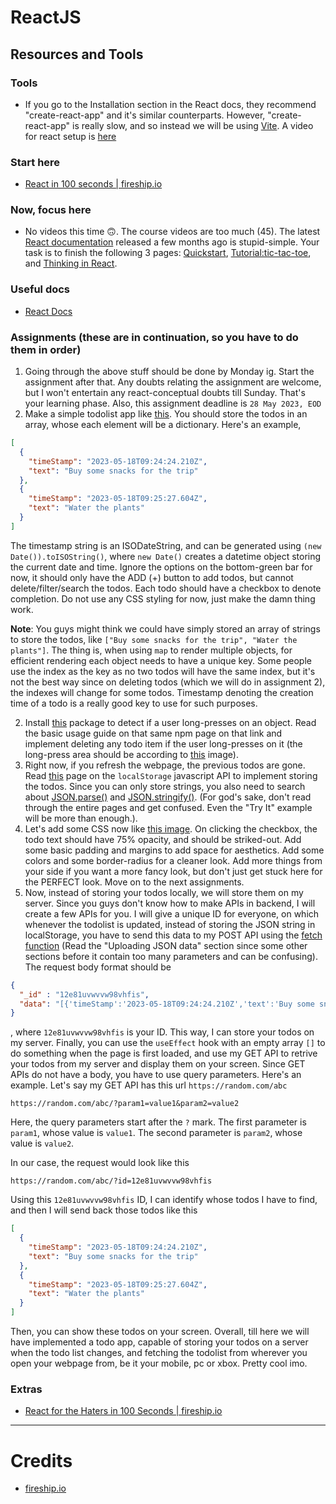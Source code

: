 # ReactJS
## Resources and Tools

### Tools
- If you go to the Installation section in the React docs, they recommend "create-react-app" and it's similar counterparts. However, "create-react-app" is really slow, and so instead we will be using [Vite](https://vitejs.dev/). A video for react setup is [here](https://drive.google.com/file/d/17NpLyWpeW58vijDKlsW4ZlQxFg3vpNFP/view?usp=share_link)

### Start here
- [React in 100 seconds | fireship.io](https://www.youtube.com/watch?v=Tn6-PIqc4UM)

### Now, focus here
- No videos this time 🙃. The course videos are too much (45). The latest [React documentation](https://react.dev) released a few months ago is stupid-simple. Your task is to finish the following 3 pages: [Quickstart](https://react.dev/learn), [Tutorial:tic-tac-toe](https://react.dev/learn/tutorial-tic-tac-toe), and [Thinking in React](https://react.dev/learn/thinking-in-react).

### Useful docs
- [React Docs](https://react.dev)

### Assignments (these are in continuation, so you have to do them in order)
1. Going through the above stuff should be done by Monday ig. Start the assignment after that. Any doubts relating the assignment are welcome, but I won't entertain any react-conceptual doubts till Sunday. That's your learning phase. Also, this assignment deadline is `28 May 2023, EOD`
2. Make a simple todolist app like [this](https://imgur.com/uJncfLu). You should store the todos in an array, whose each element will be a dictionary. Here's an example, 
```json
[
  {
    "timeStamp": "2023-05-18T09:24:24.210Z",
    "text": "Buy some snacks for the trip"
  },
  {
    "timeStamp": "2023-05-18T09:25:27.604Z",
    "text": "Water the plants"
  }
]
```
The timestamp string is an ISODateString, and can be generated using `(new Date()).toISOString()`, where `new Date()` creates a datetime object storing the current date and time. Ignore the options on the bottom-green bar for now, it should only have the ADD (+) button to add todos, but cannot delete/filter/search the todos. Each todo should have a checkbox to denote completion. Do not use any CSS styling for now, just make the damn thing work.

**Note**: You guys might think we could have simply stored an array of strings to store the todos, like `["Buy some snacks for the trip", "Water the plants"]`. The thing is, when using `map` to render multiple objects, for efficient rendering each object needs to have a unique key. Some people use the index as the key as no two todos will have the same index, but it's not the best way since on deleting todos (which we will do in assignment 2), the indexes will change for some todos. Timestamp denoting the creation time of a todo is a really good key to use for such purposes.

2. Install [this](https://www.npmjs.com/package/use-long-press) package to detect if a user long-presses on an object. Read the basic usage guide on that same npm page on that link and implement deleting any todo item if the user long-presses on it (the long-press area should be according to [this](https://imgur.com/qEA42jM) image).
3. Right now, if you refresh the webpage, the previous todos are gone. Read [this](https://developer.mozilla.org/en-US/docs/Web/API/Window/localStorage) page on the `localStorage` javascript API to implement storing the todos. Since you can only store strings, you also need to search about [JSON.parse()](https://developer.mozilla.org/en-US/docs/Web/JavaScript/Reference/Global_Objects/JSON/parse) and [JSON.stringify()](https://developer.mozilla.org/en-US/docs/Web/JavaScript/Reference/Global_Objects/JSON/stringify). (For god's sake, don't read through the entire pages and get confused. Even the "Try It" example will be more than enough.).
4. Let's add some CSS now like [this image](https://imgur.com/uJncfLu). On clicking the checkbox, the todo text should have 75% opacity, and should be striked-out. Add some basic padding and margins to add space for aesthetics. Add some colors and some border-radius for a cleaner look. Add more things from your side if you want a more fancy look, but don't just get stuck here for the PERFECT look. Move on to the next assignments.
5. Now, instead of storing your todos locally, we will store them on my server. Since you guys don't know how to make APIs in backend, I will create a few APIs for you. I will give a unique ID for everyone, on which whenever the todolist is updated, instead of storing the JSON string in localStorage, you have to send this data to my POST API using the [fetch function](https://developer.mozilla.org/en-US/docs/Web/API/Fetch_API/Using_Fetch#uploading_json_data) (Read the "Uploading JSON data" section since some other sections before it contain too many parameters and can be confusing). The request body format should be

```json
{
  "_id" : "12e81uvwvvw98vhfis",
  "data": "[{'timeStamp':'2023-05-18T09:24:24.210Z','text':'Buy some snacks for the trip'},{'timeStamp':'2023-05-18T09:25:27.604Z','text':'Water the plants'}]"
}
```
, where `12e81uvwvvw98vhfis` is your ID. This way, I can store your todos on my server. Finally, you can use the `useEffect` hook with an empty array `[]` to do something when the page is first loaded, and use my GET API to retrive your todos from my server and display them on your screen. Since GET APIs do not have a body, you have to use query parameters. Here's an example. Let's say my GET API has this url `https://random.com/abc`
```url
https://random.com/abc/?param1=value1&param2=value2
```
Here, the query parameters start after the `?` mark. The first parameter is `param1`, whose value is `value1`. The second parameter is `param2`, whose value is `value2`.

In our case, the request would look like this
```url
https://random.com/abc/?id=12e81uvwvvw98vhfis
```
Using this `12e81uvwvvw98vhfis` ID, I can identify whose todos I have to find, and then I will send back those todos like this
```json
[
  {
    "timeStamp": "2023-05-18T09:24:24.210Z",
    "text": "Buy some snacks for the trip"
  },
  {
    "timeStamp": "2023-05-18T09:25:27.604Z",
    "text": "Water the plants"
  }
]
```
Then, you can show these todos on your screen. 
Overall, till here we will have implemented a todo app, capable of storing your todos on a server when the todo list changes, and fetching the todolist from wherever you open your webpage from, be it your mobile, pc or xbox. Pretty cool imo.

### Extras
- [React for the Haters in 100 Seconds | fireship.io](https://www.youtube.com/watch?v=HyWYpM_S-2c)

---

# Credits
- [fireship.io](https://fireship.io/)